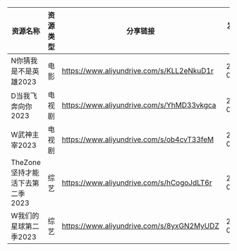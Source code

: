 | 资源名称                  | 资源类型 | 分享链接                                      | 发布时间       |
| --------------------- | ---- | ----------------------------------------- | ---------- |
| N你猜我是不是英雄2023         | 电影   | https://www.aliyundrive.com/s/KLL2eNkuD1r | 2023-06-15 |
| D当我飞奔向你2023           | 电视剧  | https://www.aliyundrive.com/s/YhMD33vkgca | 2023-06-15 |
| W武神主宰2023             | 电视剧  | https://www.aliyundrive.com/s/ob4cvT33feM | 2023-06-15 |
| TheZone坚持才能活下去第二季2023 | 综艺   | https://www.aliyundrive.com/s/hCogoJdLT6r | 2023-06-15 |
| W我们的星球第二季2023         | 综艺   | https://www.aliyundrive.com/s/8yxGN2MyUDZ | 2023-06-15 |
